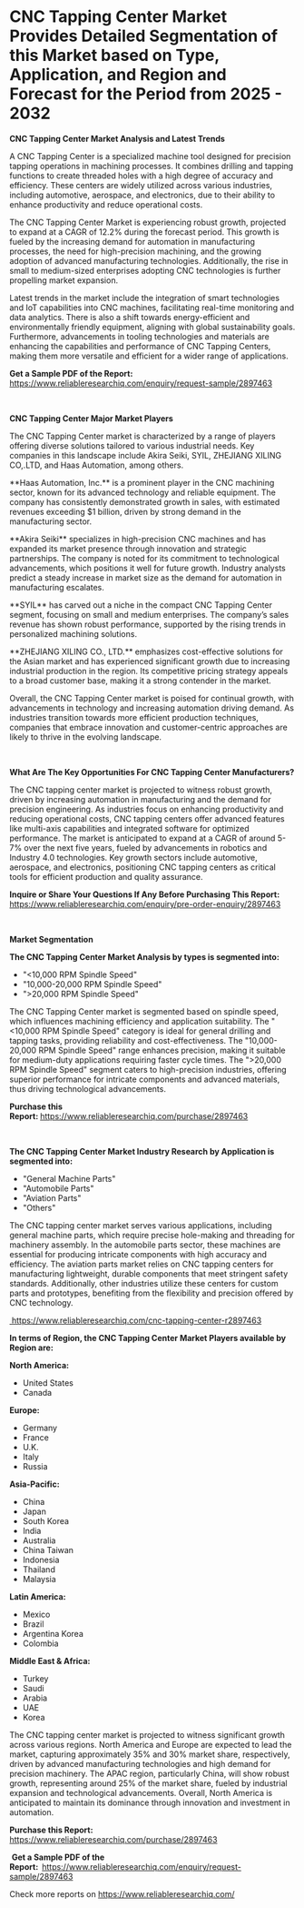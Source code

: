 <p><h1>CNC Tapping Center Market Provides Detailed Segmentation of this Market based on Type, Application, and Region and Forecast for the Period from 2025 - 2032</h1></p><p><strong>CNC Tapping Center Market Analysis and Latest Trends</strong></p>
<p><p>A CNC Tapping Center is a specialized machine tool designed for precision tapping operations in machining processes. It combines drilling and tapping functions to create threaded holes with a high degree of accuracy and efficiency. These centers are widely utilized across various industries, including automotive, aerospace, and electronics, due to their ability to enhance productivity and reduce operational costs.</p><p>The CNC Tapping Center Market is experiencing robust growth, projected to expand at a CAGR of 12.2% during the forecast period. This growth is fueled by the increasing demand for automation in manufacturing processes, the need for high-precision machining, and the growing adoption of advanced manufacturing technologies. Additionally, the rise in small to medium-sized enterprises adopting CNC technologies is further propelling market expansion.</p><p>Latest trends in the market include the integration of smart technologies and IoT capabilities into CNC machines, facilitating real-time monitoring and data analytics. There is also a shift towards energy-efficient and environmentally friendly equipment, aligning with global sustainability goals. Furthermore, advancements in tooling technologies and materials are enhancing the capabilities and performance of CNC Tapping Centers, making them more versatile and efficient for a wider range of applications.</p></p>
<p><strong>Get a Sample PDF of the Report:&nbsp;</strong> <a href="https://www.reliableresearchiq.com/enquiry/request-sample/2897463?utm_campaign=3453&utm_medium=2&utm_source=Github&utm_content=ia&utm_term=15032025&utm_id=cnc-tapping-center">https://www.reliableresearchiq.com/enquiry/request-sample/2897463</a></p>
<p>&nbsp;</p>
<p><strong>CNC Tapping Center Major Market Players</strong></p>
<p><p>The CNC Tapping Center market is characterized by a range of players offering diverse solutions tailored to various industrial needs. Key companies in this landscape include Akira Seiki, SYIL, ZHEJIANG XILING CO,.LTD, and Haas Automation, among others.</p><p>**Haas Automation, Inc.** is a prominent player in the CNC machining sector, known for its advanced technology and reliable equipment. The company has consistently demonstrated growth in sales, with estimated revenues exceeding $1 billion, driven by strong demand in the manufacturing sector.</p><p>**Akira Seiki** specializes in high-precision CNC machines and has expanded its market presence through innovation and strategic partnerships. The company is noted for its commitment to technological advancements, which positions it well for future growth. Industry analysts predict a steady increase in market size as the demand for automation in manufacturing escalates.</p><p>**SYIL** has carved out a niche in the compact CNC Tapping Center segment, focusing on small and medium enterprises. The company’s sales revenue has shown robust performance, supported by the rising trends in personalized machining solutions.</p><p>**ZHEJIANG XILING CO., LTD.** emphasizes cost-effective solutions for the Asian market and has experienced significant growth due to increasing industrial production in the region. Its competitive pricing strategy appeals to a broad customer base, making it a strong contender in the market.</p><p>Overall, the CNC Tapping Center market is poised for continual growth, with advancements in technology and increasing automation driving demand. As industries transition towards more efficient production techniques, companies that embrace innovation and customer-centric approaches are likely to thrive in the evolving landscape.</p></p>
<p>&nbsp;</p>
<p><strong>What Are The Key Opportunities For CNC Tapping Center Manufacturers?</strong></p>
<p><p>The CNC tapping center market is projected to witness robust growth, driven by increasing automation in manufacturing and the demand for precision engineering. As industries focus on enhancing productivity and reducing operational costs, CNC tapping centers offer advanced features like multi-axis capabilities and integrated software for optimized performance. The market is anticipated to expand at a CAGR of around 5-7% over the next five years, fueled by advancements in robotics and Industry 4.0 technologies. Key growth sectors include automotive, aerospace, and electronics, positioning CNC tapping centers as critical tools for efficient production and quality assurance.</p></p>
<p><strong>Inquire or Share Your Questions If Any Before Purchasing This Report:</strong> <a href="https://www.reliableresearchiq.com/enquiry/pre-order-enquiry/2897463?utm_campaign=3453&utm_medium=2&utm_source=Github&utm_content=ia&utm_term=15032025&utm_id=cnc-tapping-center">https://www.reliableresearchiq.com/enquiry/pre-order-enquiry/2897463</a></p>
<p>&nbsp;</p>
<p><strong>Market Segmentation</strong></p>
<p><strong>The CNC Tapping Center Market Analysis by types is segmented into:</strong></p>
<p><ul><li>"<10,000 RPM Spindle Speed"</li><li>"10,000-20,000 RPM Spindle Speed"</li><li>">20,000 RPM Spindle Speed"</li></ul></p>
<p><p>The CNC Tapping Center market is segmented based on spindle speed, which influences machining efficiency and application suitability. The "<10,000 RPM Spindle Speed" category is ideal for general drilling and tapping tasks, providing reliability and cost-effectiveness. The "10,000-20,000 RPM Spindle Speed" range enhances precision, making it suitable for medium-duty applications requiring faster cycle times. The ">20,000 RPM Spindle Speed" segment caters to high-precision industries, offering superior performance for intricate components and advanced materials, thus driving technological advancements.</p></p>
<p><strong>Purchase this Report:&nbsp;</strong><a href="https://www.reliableresearchiq.com/purchase/2897463?utm_campaign=3453&utm_medium=2&utm_source=Github&utm_content=ia&utm_term=15032025&utm_id=cnc-tapping-center">https://www.reliableresearchiq.com/purchase/2897463</a></p>
<p>&nbsp;</p>
<p><strong>The CNC Tapping Center Market Industry Research by Application is segmented into:</strong></p>
<p><ul><li>"General Machine Parts"</li><li>"Automobile Parts"</li><li>"Aviation Parts"</li><li>"Others"</li></ul></p>
<p><p>The CNC tapping center market serves various applications, including general machine parts, which require precise hole-making and threading for machinery assembly. In the automobile parts sector, these machines are essential for producing intricate components with high accuracy and efficiency. The aviation parts market relies on CNC tapping centers for manufacturing lightweight, durable components that meet stringent safety standards. Additionally, other industries utilize these centers for custom parts and prototypes, benefiting from the flexibility and precision offered by CNC technology.</p></p>
<p><a href="https://www.reliableresearchiq.com/cnc-tapping-center-r2897463?utm_campaign=3453&utm_medium=2&utm_source=Github&utm_content=ia&utm_term=15032025&utm_id=cnc-tapping-center">&nbsp;https://www.reliableresearchiq.com/cnc-tapping-center-r2897463</a></p>
<p><strong>In terms of Region, the CNC Tapping Center Market Players available by Region are:</strong></p>
<p>
    <p> <strong> North America: </strong>
        <ul>
            <li>United States</li>
            <li>Canada</li>
        </ul>
        </p> 
    <p> <strong> Europe: </strong>
        <ul>
            <li>Germany</li>
            <li>France</li>
            <li>U.K.</li>
            <li>Italy</li>
            <li>Russia</li>
        </ul>
        </p> 
    <p> <strong> Asia-Pacific: </strong>
        <ul>
            <li>China</li>
            <li>Japan</li>
            <li>South Korea</li>
            <li>India</li>
            <li>Australia</li>
            <li>China Taiwan</li>
            <li>Indonesia</li>
            <li>Thailand</li>
            <li>Malaysia</li>
        </ul>
        </p> 
    <p> <strong> Latin America: </strong>
        <ul>
            <li>Mexico</li>
            <li>Brazil</li>
            <li>Argentina Korea</li>
            <li>Colombia</li>
        </ul>
        </p> 
    <p> <strong> Middle East & Africa: </strong>
        <ul>
            <li>Turkey</li>
            <li>Saudi</li>
            <li>Arabia</li>
            <li>UAE</li>
            <li>Korea</li>
        </ul>
    </p>
    </p>
<p><p>The CNC tapping center market is projected to witness significant growth across various regions. North America and Europe are expected to lead the market, capturing approximately 35% and 30% market share, respectively, driven by advanced manufacturing technologies and high demand for precision machinery. The APAC region, particularly China, will show robust growth, representing around 25% of the market share, fueled by industrial expansion and technological advancements. Overall, North America is anticipated to maintain its dominance through innovation and investment in automation.</p></p>
<p><strong>Purchase this Report: </strong><a href="https://www.reliableresearchiq.com/purchase/2897463?utm_campaign=3453&utm_medium=2&utm_source=Github&utm_content=ia&utm_term=15032025&utm_id=cnc-tapping-center">https://www.reliableresearchiq.com/purchase/2897463</a></p>
<p>&nbsp;<strong>Get a Sample PDF of the Report:&nbsp;&nbsp;</strong><a href="https://www.reliableresearchiq.com/enquiry/request-sample/2897463?utm_campaign=3453&utm_medium=2&utm_source=Github&utm_content=ia&utm_term=15032025&utm_id=cnc-tapping-center">https://www.reliableresearchiq.com/enquiry/request-sample/2897463</a></p>
<p><strong></strong></p>
<p>Check more reports on <a href="https://www.reliableresearchiq.com/?utm_campaign=3453&utm_medium=2&utm_source=Github&utm_content=ia&utm_term=15032025&utm_id=cnc-tapping-center">https://www.reliableresearchiq.com/</a></p>